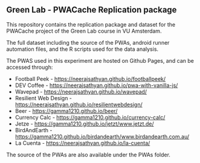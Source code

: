 ## Green Lab - PWACache Replication package

This repository contains the replication package and dataset for the PWACache project of the Green Lab course in VU Amsterdam.

The full dataset including the source of the PWAs, android runner automation files, and the R scripts used for the data analysis.

The PWAS used in this experiment are hosted on Github Pages, and can be accessed through:

- Football Peek - https://neerajsathyan.github.io/footballpeek/ 
- DEV Coffee - https://neerajsathyan.github.io/pwa-with-vanilla-js/ 
- Wavepad - https://neerajsathyan.github.io/wavepad/ 
- Resilient Web Design - https://neerajsathyan.github.io/resilientwebdesign/
- Beer - https://gamma1210.github.io/beer/ 
- Currency Calc - https://gamma1210.github.io/currency-calc/
- Jetze - https://gamma1210.github.io/jetzt/www.jetzt.de/
- BirdAndEarth - https://gamma1210.github.io/birdandearth/www.birdandearth.com.au/ 
- La Cuenta - https://neerajsathyan.github.io/la-cuenta/ 

The source of the PWAs are also available under the PWAs folder.
